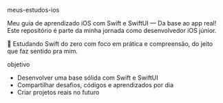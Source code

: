 meus-estudos-ios

Meu guia de aprendizado iOS com Swift e SwiftUI — Da base ao app real!  
Este repositório é parte da minha jornada como desenvolvedor iOS júnior.

🧠 Estudando Swift do zero com foco em prática e compreensão, do jeito que faz sentido pra mim.



objetivo

- Desenvolver uma base sólida com Swift e SwiftUI
- Compartilhar desafios, códigos e aprendizados por dia
- Criar projetos reais no futuro



